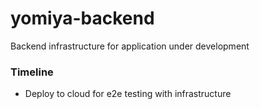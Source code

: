 # yomiya-backend

Backend infrastructure for application under development

### Timeline
- Deploy to cloud for e2e testing with infrastructure
